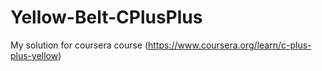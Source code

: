 # Yellow-Belt-CPlusPlus
My solution for coursera course (https://www.coursera.org/learn/c-plus-plus-yellow)
